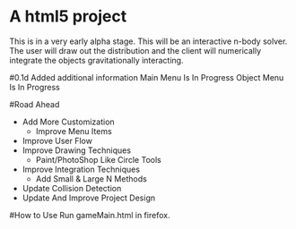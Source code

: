 # A html5 project
This is in a very early alpha stage. This will be an interactive n-body solver. The user will draw out the distribution and the client will numerically integrate the objects gravitationally interacting. 

#0.1d
Added additional information
Main Menu Is In Progress
Object Menu Is In Progress

#Road Ahead
* Add More Customization
    * Improve Menu Items
* Improve User Flow
* Improve Drawing Techniques
    * Paint/PhotoShop Like Circle Tools
* Improve Integration Techniques
    * Add Small & Large N Methods
* Update Collision Detection
* Update And Improve Project Design

#How to Use
Run gameMain.html in firefox.